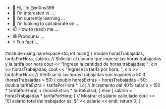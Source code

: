 - 👋 Hi, I’m @m0ns399
- 👀 I’m interested in ...
- 🌱 I’m currently learning ...
- 💞️ I’m looking to collaborate on ...
- 📫 How to reach me ...
- 😄 Pronouns: ...
- ⚡ Fun fact: ...

<!---
m0ns399/m0ns399 is a ✨ special ✨ repository because its `README.md` (this file) appears on your GitHub profile.
You can click the Preview link to take a look at your changes.
--->
#include <iostream>
using namespace std;
int main() {
    double horasTrabajadas, tarifaPorHora, salario;
// Solicitar al usuario que ingrese las horas trabajadas y la tarifa por hora
    cout << "Ingrese la cantidad de horas trabajadas: ";
    cin >> horasTrabajadas;
    cout << "Ingrese la tarifa por hora: ";
    cin >> tarifaPorHora;
// Verificar si las horas trabajadas son mayores a 50
    if (horasTrabajadas > 50) {
        double horasExtras = horasTrabajadas - 50;
        double tarifaExtra = tarifaPorHora * 1.4;  // Incremento del 40%
        salario = (50 * tarifaPorHora) + (horasExtras * tarifaExtra);
    } else {
        salario = horasTrabajadas * tarifaPorHora;
    }
// Mostrar el salario calculado
    cout << "El salario total del trabajador es: $" << salario << endl;
return 0;
}
